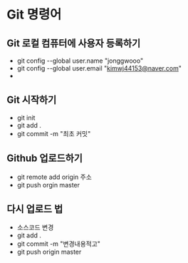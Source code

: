 # Git 명령어

## Git 로컬 컴퓨터에 사용자 등록하기

- git config --global user.name "jonggwooo"
- git config --global user.email "kimwj44153@naver.com"
-
## Git 시작하기

- git init
- git add .
- git commit -m "최초 커밋"

## Github 업로드하기

- git remote add origin 주소
- git push orgin master

## 다시 업로드 법
- 소스코드 변경
- git add .
- git commit -m "변경내용적고"
- git push origin master